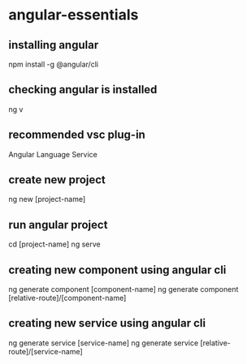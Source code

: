 # angular-essentials

## installing angular
npm install -g @angular/cli

## checking angular is installed
ng v

## recommended vsc plug-in
Angular Language Service

## create new project
ng new [project-name]

## run angular project 
cd [project-name]
ng serve

## creating new component using angular cli
ng generate component [component-name]
ng generate component [relative-route]/[component-name]

## creating new service using angular cli
ng generate service [service-name]
ng generate service [relative-route]/[service-name]
